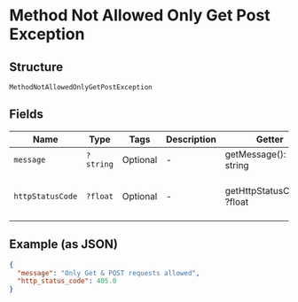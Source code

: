 
# Method Not Allowed Only Get Post Exception

## Structure

`MethodNotAllowedOnlyGetPostException`

## Fields

| Name | Type | Tags | Description | Getter | Setter |
|  --- | --- | --- | --- | --- | --- |
| `message` | `?string` | Optional | - | getMessage(): ?string | setMessage(?string message): void |
| `httpStatusCode` | `?float` | Optional | - | getHttpStatusCode(): ?float | setHttpStatusCode(?float httpStatusCode): void |

## Example (as JSON)

```json
{
  "message": "Only Get & POST requests allowed",
  "http_status_code": 405.0
}
```

